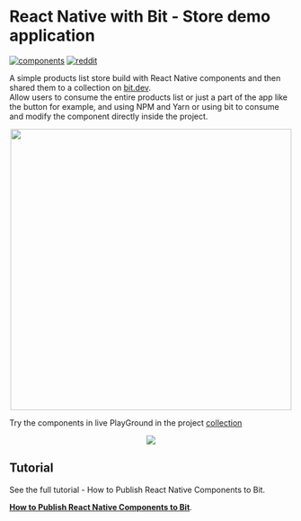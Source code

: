 # React Native with Bit - Store demo application 

[![components](https://img.shields.io/badge/dynamic/json.svg?color=6e3991&label=components&query=payload.totalComponents&url=https%3A%2F%2Fapi.bit.dev%2Fscope%2Fjoshk%2Fmystore-app-components)](https://bit.dev/joshk/mystore-app-components)
[![reddit](https://img.shields.io/reddit/subreddit-subscribers/bit_dev?label=Follow%20Bit&style=social)](https://www.reddit.com/r/bit_dev/)

A simple products list store build with React Native components and then shared them to a collection on [bit.dev](https://bit.dev/joshk/mystore-app-components).  
Allow users to consume the entire products list or just a part of the app like the button for example, and using NPM and Yarn or using bit to consume and modify the component directly inside the project.

<p align="center">
  <a href="https://bit.dev/joshk/mystore-app-components"><img height="500" src="https://i.imagesup.co/images2/5e692dea04e7c7661df80ad9372ed5e79ae8d4aa.png"></a>
</p>

Try the components in live PlayGround in the project [collection](https://bit.dev/joshk/mystore-app-components)

<p align="center">
  <a href="https://bit.dev/joshk/mystore-app-components"><img src="https://i.imagesup.co/images2/3c96461823d6fed918a56647727a032993bd4184.png"></a>
</p>

## Tutorial

See the full tutorial - How to Publish React Native Components to Bit.

**[How to Publish React Native Components to Bit]()**.